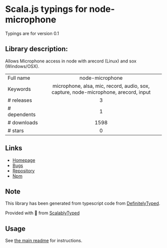 
# Scala.js typings for node-microphone

Typings are for version 0.1

## Library description:
Allows Microphone access in node with arecord (Linux) and sox (Windows/OSX).

|                    |                 |
| ------------------ | :-------------: |
| Full name          | node-microphone |
| Keywords           | microphone, alsa, mic, record, audio, sox, capture, node-microphone, arecord, input |
| # releases         | 3 |
| # dependents       | 1 |
| # downloads        | 1598 |
| # stars            | 0 |

## Links
- [Homepage](https://github.com/MexXxo/node-microphone#readme)
- [Bugs](https://github.com/MexXxo/node-microphone/issues)
- [Repository](https://github.com/MexXxo/node-microphone)
- [Npm](https://www.npmjs.com/package/node-microphone)
    


## Note
This library has been generated from typescript code from [DefinitelyTyped](https://definitelytyped.org).

Provided with :purple_heart: from [ScalablyTyped](https://github.com/oyvindberg/ScalablyTyped)

## Usage
See [the main readme](../../readme.md) for instructions.



